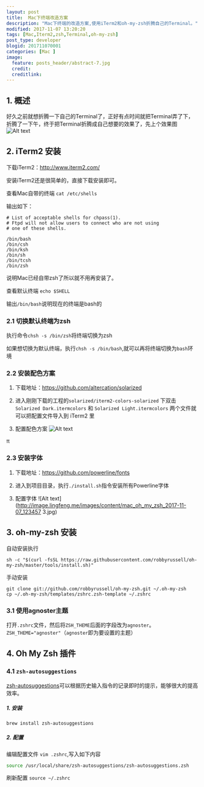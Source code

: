 ```yaml
---
layout: post
title:  Mac下终端改造方案
description: "Mac下终端的改造方案,使用iTerm2和oh-my-zsh折腾自己的Terminal。"
modified: 2017-11-07 13:20:20
tags: [Mac,Iterm2,zsh,Terminal,oh-my-zsh]
post_type: developer
blogid: 201711070001
categories: [Mac ]
image:
  feature: posts_header/abstract-7.jpg
  credit:
  creditlink:
---
```


## 1. 概述

好久之前就想折腾一下自己的Terminal了，正好有点时间就把Terminal弄了下，折腾了一下午，终于把Terminal折腾成自己想要的效果了，先上个效果图
![Alt text](http://image.lingfeng.me/images/content/mac_oh_my_zsh_2017-11-07_123456.jpg)


## 2. iTerm2 安装

下载iTerm2：http://www.iterm2.com/

安装iTerm2还是很简单的，直接下载安装即可。

查看Mac自带的终端 `cat /etc/shells`

输出如下：

```
# List of acceptable shells for chpass(1).
# Ftpd will not allow users to connect who are not using
# one of these shells.

/bin/bash
/bin/csh
/bin/ksh
/bin/sh
/bin/tcsh
/bin/zsh
```

说明Mac已经自带zsh了所以就不用再安装了。

查看默认终端 `echo $SHELL`

输出`/bin/bash`说明现在的终端是bash的

### 2.1 切换默认终端为zsh

执行命令`chsh -s /bin/zsh`将终端切换为zsh

如果想切换为默认终端，执行`chsh -s /bin/bash`,就可以再将终端切换为`bash`环境


### 2.2 安装配色方案

1. 下载地址：https://github.com/altercation/solarized

2. 进入刚刚下载的工程的`solarized/iterm2-colors-solarized` 下双击 `Solarized Dark.itermcolors` 和 `Solarized Light.itermcolors` 两个文件就可以把配置文件导入到 iTerm2 里

3. 配置配色方案
![Alt text](http://image.lingfeng.me/images/content/mac_oh_my_zsh_2017-11-07_123457.jpg)

π
### 2.3 安装字体


1. 下载地址：https://github.com/powerline/fonts

2. 进入到项目目录，执行`./install.sh`指令安装所有Powerline字体

3. 配置字体
![Alt text](http://image.lingfeng.me/images/content/mac_oh_my_zsh_2017-11-07_123457 3.jpg)

## 3. oh-my-zsh 安装

自动安装执行

```shell
sh -c "$(curl -fsSL https://raw.githubusercontent.com/robbyrussell/oh-my-zsh/master/tools/install.sh)"
```

手动安装

```shell
git clone git://github.com/robbyrussell/oh-my-zsh.git ~/.oh-my-zsh
cp ~/.oh-my-zsh/templates/zshrc.zsh-template ~/.zshrc
```

### 3.1 使用agnoster主题

打开`.zshrc`文件，然后将`ZSH_THEME`后面的字段改为`agnoster`。`ZSH_THEME="agnoster"`（`agnoster`即为要设置的主题）


## 4. Oh My Zsh 插件


### 4.1 `zsh-autosuggestions`

[zsh-autosuggestions](https://github.com/zsh-users/zsh-autosuggestions)可以根据历史输入指令的记录即时的提示，能够很大的提高效率。

##### 1. 安装

```
brew install zsh-autosuggestions
```

##### 2. 配置

编辑配置文件 `vim .zshrc`,写入如下内容

```bash
source /usr/local/share/zsh-autosuggestions/zsh-autosuggestions.zsh
```

刷新配置 `source ~/.zshrc`
